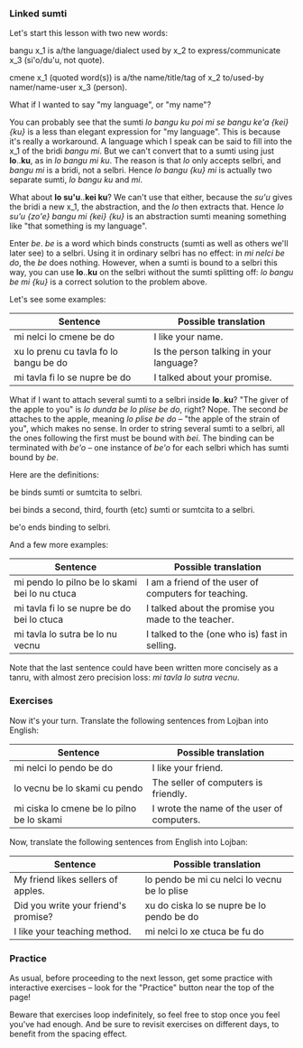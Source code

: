 ### Linked sumti

Let's start this lesson with two new words:

<span class="definition-head">bangu</span> x_1 is a/the language/dialect used by x_2 to express/communicate x_3 (si'o/du'u, not quote).

<span class="definition-head">cmene</span> x_1 (quoted word(s)) is a/the name/title/tag of x_2 to/used-by namer/name-user x_3 (person).

What if I wanted to say "my language", or "my name"?

You can probably see that the sumti _lo bangu ku poi mi se bangu ke'a {kei} {ku}_ is a less than elegant expression for "my language".
This is because it's really a workaround.
A language which I speak can be said to fill into the x_1 of the bridi _bangu mi_.
But we can't convert that to a sumti using just **lo**..**ku**, as in _lo bangu mi ku_.
The reason is that _lo_ only accepts selbri, and _bangu mi_ is a bridi, not a selbri.
Hence _lo bangu {ku} mi_ is actually two separate sumti, _lo bangu ku_ and _mi_.

What about **lo su'u**..**kei ku**?
We can't use that either, because the _su'u_ gives the bridi a new x_1, the abstraction, and the _lo_ then extracts that.
Hence _lo su'u {zo'e} bangu mi {kei} {ku}_ is an abstraction sumti meaning something like "that something is my language".

Enter _be_. _be_ is a word which binds constructs (sumti as well as others we'll later see) to a selbri.
Using it in ordinary selbri has no effect: in _mi nelci be do_, the _be_ does nothing.
However, when a sumti is bound to a selbri this way, you can use **lo**..**ku** on the selbri without the sumti splitting off: _lo bangu be mi {ku}_ is a correct solution to the problem above.
<!-- Likewise, you can attach a sumtcita: lo jinga be gau do: The one who wins because of you. -->

Let's see some examples:

|Sentence|Possible translation|
|--------|-----------|
|mi nelci lo cmene be do|I like your name.</span>|
|xu lo prenu cu tavla fo lo bangu be do|Is the person talking in your language?</span>|
|mi tavla fi lo se nupre be do|I talked about your promise.</span>|

What if I want to attach several sumti to a selbri inside **lo**..**ku**?
"The giver of the apple to you" is _lo dunda be lo plise be do_, right?
Nope.
The second _be_ attaches to the apple, meaning _lo plise be do_ &ndash; "the apple of the strain of you", which makes no sense.
In order to string several sumti to a selbri, all the ones following the first must be bound with _bei_.
The binding can be terminated with _be'o_ &ndash; one instance of _be'o_ for each selbri which has sumti bound by _be_.

Here are the definitions:

<span class="definition-head">be</span> binds sumti or sumtcita to selbri.

<span class="definition-head">bei</span> binds a second, third, fourth (etc) sumti or sumtcita to a selbri.

<span class="definition-head">be'o</span> ends binding to selbri.

And a few more examples:

|Sentence|Possible translation|
|--------|-----------|
|mi pendo lo pilno be lo skami bei lo nu ctuca|I am a friend of the user of computers for teaching.|
|mi tavla fi lo se nupre be do bei lo ctuca|I talked about the promise you made to the teacher.|
|mi tavla lo sutra be lo nu vecnu|I talked to the (one who is) fast in selling.|

Note that the last sentence could have been written more concisely as a tanru, with almost zero precision loss: _mi tavla lo sutra vecnu_.
<!-- In lojban, ... -->


### Exercises

<!-- TODO: write some sentences -->
<!-- do do -->
Now it's your turn.
Translate the following sentences from Lojban into English:

|Sentence|Possible translation|
|--------|-----------|
|mi nelci lo pendo be do|<span class="spoiler-answer">I like your friend.</span>|
|lo vecnu be lo skami cu pendo|<span class="spoiler-answer">The seller of computers is friendly.</span>|
|mi ciska lo cmene be lo pilno be lo skami|<span class="spoiler-answer">I wrote the name of the user of computers.</span>|

Now, translate the following sentences from English into Lojban:

|Sentence|Possible translation|
|--------|-----------|
|My friend likes sellers of apples.|<span class="spoiler-answer">lo pendo be mi cu nelci lo vecnu be lo plise</span>|
|Did you write your friend's promise?|<span class="spoiler-answer">xu do ciska lo se nupre be lo pendo be do</span>| <!-- Is this translation acceptable? -->
|I like your teaching method.|<span class="spoiler-answer">mi nelci lo xe ctuca be fu do</span>|

### Practice

As usual, before proceeding to the next lesson, get some practice with interactive exercises &ndash; look for the "Practice" button near the top of the page!

Beware that exercises loop indefinitely, so feel free to stop once you feel you've had enough.
And be sure to revisit exercises on different days, to benefit from the spacing effect.
